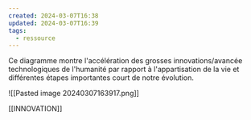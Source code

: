 ```yaml
---
created: 2024-03-07T16:38
updated: 2024-03-07T16:39
tags:
  - ressource
---
```

Ce diagramme montre l'accélération des grosses innovations/avancée technologiques de l'humanité par rapport à l'appartisation de la vie et différentes étapes importantes court de notre évolution.

![[Pasted image 20240307163917.png]]

[[INNOVATION]]